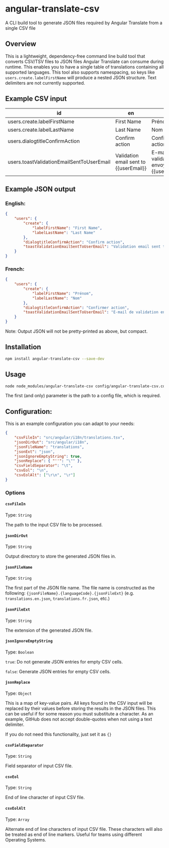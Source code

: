 # angular-translate-csv

A CLI build tool to generate JSON files required by Angular Translate from a single CSV file

## Overview

This is a lightweight, dependency-free command line build tool that converts CSV/TSV files to JSON files Angular Translate can consume during runtime. This enables you to have a single table of translations containing all supported languages. This tool also supports namespacing, so keys like `users.create.labelFirstName` will produce a nested JSON structure. Text delimiters are not currently supported.

## Example CSV input

id                                        | en                                     | fr
----------------------------------------- | -------------------------------------- | -------------------------------------------
users.create.labelFirstName               | First Name                             | Prénom
users.create.labelLastName                | Last Name                              | Nom
users.dialogtitleConfirmAction            | Confirm action                         | Confirmer action
users.toastValidationEmailSentToUserEmail | Validation email sent to {{userEmail}} | E-mail de validation envoyé à {{userEmail}}

## Example JSON output


### English:

``` json
{
    "users": {
        "create": {
            "labelFirstName": "First Name",
            "labelLastName": "Last Name"
        },
        "dialogtitleConfirmAction": "Confirm action",
        "toastValidationEmailSentToUserEmail": "Validation email sent to {{userEmail}}"
    }
}
```

### French:

``` json
{
    "users": {
        "create": {
            "labelFirstName": "Prénom",
            "labelLastName": "Nom"
        },
        "dialogtitleConfirmAction": "Confirmer action",
        "toastValidationEmailSentToUserEmail": "E-mail de validation envoyé à {{userEmail}}"
    }
}
```

Note: Output JSON will not be pretty-printed as above, but compact.

## Installation

``` bash
npm install angular-translate-csv --save-dev
```

## Usage


``` bash
node node_modules/angular-translate-csv config/angular-translate-csv.config.json
```

The first (and only) parameter is the path to a config file, which is required.

## Configuration:

This is an example configuration you can adapt to your needs:
``` json
{
    "csvFileIn": "src/angular/i18n/translations.tsv",
    "jsonDirOut": "src/angular/i18n",
    "jsonFileName": "translations",
    "jsonExt": "json",
    "jsonIgnoreEmptyString": true,
    "jsonReplace": { "''": "\"" },
    "csvFieldSeparator": "\t",
    "csvEol": "\n",
    "csvEolAlt": ["\r\n", "\r"]
}
```

### Options

#### `csvFileIn`
Type: `String`

The path to the input CSV file to be processed.

#### `jsonDirOut`
Type: `String`

Output directory to store the generated JSON files in.

#### `jsonFileName`
Type: `String`

The first part of the JSON file name. The file name is constructed as the following: `{jsonFileName}.{languageCode}.{jsonFileExt}` (e.g. `translations.en.json`, `translations.fr.json`, etc.)

#### `jsonFileExt`
Type: `String`

The extension of the generated JSON file.

#### `jsonIgnoreEmptyString`
Type: `Boolean`

`true`: Do not generate JSON entries for empty CSV cells.

`false`: Generate JSON entries for empty CSV cells.

#### `jsonReplace`
Type: `Object`

This is a map of key-value pairs. All keys found in the CSV input will be replaced by their values before storing the results in the JSON files. This can be useful if for some reason you must substitute a character.
As an example, GitHub does not accept double-quotes when not using a text delimiter.

If you do not need this functionality, just set it as `{}`

#### `csvFieldSeparator`
Type: `String`

Field separator of input CSV file.

#### `csvEol`
Type: `String`

End of line character of input CSV file.

#### `csvEolAlt`
Type: `Array`

Alternate end of line characters of input CSV file. These characters will also be treated as end of line markers. Useful for teams using different Operating Systems.
